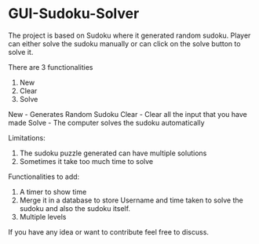 # GUI-Sudoku-Solver
The project is based on Sudoku where it generated random sudoku.
Player can either solve the sudoku manually or can click on the solve button to solve it.

There are 3 functionalities
1) New
2) Clear
3) Solve

New - Generates Random Sudoku
Clear - Clear all the input that you have made
Solve - The computer solves the sudoku automatically

Limitations:
1) The sudoku puzzle generated can have multiple solutions
2) Sometimes it take too much time to solve

Functionalities to add:
1) A timer to show time
2) Merge it in a database to store Username and time taken to solve the sudoku and also the sudoku itself.
3) Multiple levels

If you have any idea or want to contribute feel free to discuss.
